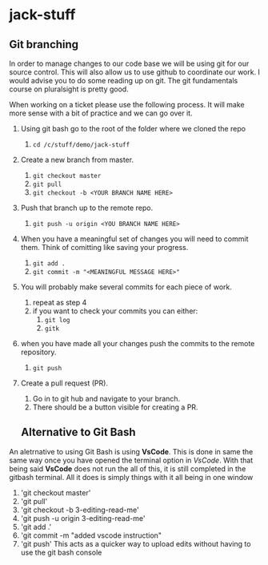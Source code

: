 # jack-stuff

## Git branching

In order to manage changes to our code base we will be using git for our source control. This will also allow us to use github to coordinate our work. I would advise you to do some reading up on git. The git fundamentals course on pluralsight is pretty good. 

When working on a ticket please use the following process. It will make more sense with a bit of practice and we can go over it.

1. Using git bash go to the root of the folder where we cloned the repo
    1. `cd /c/stuff/demo/jack-stuff`
1. Create a new branch from master.
    1. `git checkout master`
    1. `git pull`
    1. `git checkout -b <YOUR BRANCH NAME HERE>`
1. Push that branch up to the remote repo.
    1. `git push -u origin <YOU BRANCH NAME HERE>`
1. When you have a meaningful set of changes you will need to commit them. Think of comitting like saving your progress.
    1. `git add .`
    1. `git commit -m "<MEANINGFUL MESSAGE HERE>"`
1. You will probably make several commits for each piece of work.
    1. repeat as step 4
    1. if you want to check your commits you can either:
        1. `git log`
        1. `gitk`
1. when you have made all your changes push the commits to the remote repository.
    1. `git push`
1. Create a pull request (PR).
    1. Go in to git hub and navigate to your branch.
    1. There should be a button visible for creating a PR. 

    ## Alternative to Git Bash

An aletrnative to using Git Bash is using **VsCode**. This is done in same the same way once you have opened the terminal option in *VsCode*.  With that being said **VsCode** does not run the all of this, it is still completed in the gitbash terminal.  All it does is simply things with it all being in one window 
1. 'git checkout master'
1. 'git pull'
1. 'git checkout -b 3-editing-read-me'
1. 'git push -u origin 3-editing-read-me'
1. 'git add .'
1. 'git commit -m "added vscode instruction"
1. 'git push'
This acts as a quicker way to upload edits without having to use the git bash console